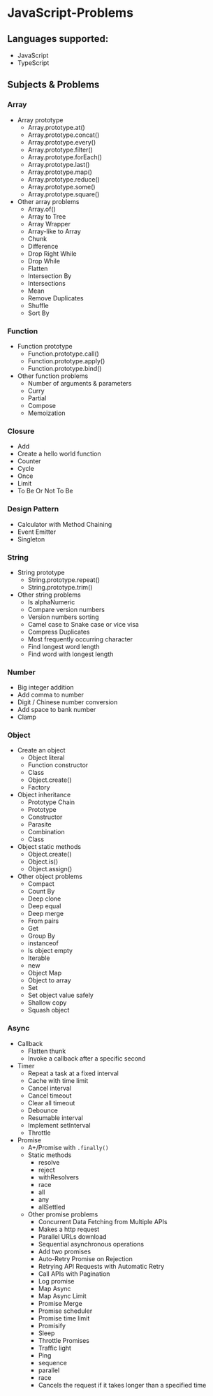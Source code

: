 # JavaScript-Problems

## Languages supported:
* JavaScript
* TypeScript

## Subjects & Problems

### Array
* Array prototype
  * Array.prototype.at()
  * Array.prototype.concat()
  * Array.prototype.every()
  * Array.prototype.filter()
  * Array.prototype.forEach()
  * Array.prototype.last()
  * Array.prototype.map()
  * Array.prototype.reduce()
  * Array.prototype.some()
  * Array.prototype.square()
* Other array problems
  * Array.of()
  * Array to Tree
  * Array Wrapper
  * Array-like to Array
  * Chunk
  * Difference
  * Drop Right While
  * Drop While
  * Flatten
  * Intersection By
  * Intersections
  * Mean
  * Remove Duplicates
  * Shuffle
  * Sort By


### Function
* Function prototype
  * Function.prototype.call()
  * Function.prototype.apply()
  * Function.prototype.bind()
* Other function problems
  * Number of arguments & parameters
  * Curry
  * Partial
  * Compose
  * Memoization

### Closure
* Add
* Create a hello world function
* Counter
* Cycle
* Once
* Limit
* To Be Or Not To Be

### Design Pattern
* Calculator with Method Chaining
* Event Emitter
* Singleton

### String
* String prototype
  * String.prototype.repeat()
  * String.prototype.trim()
* Other string problems
  * Is alphaNumeric
  * Compare version numbers
  * Version numbers sorting
  * Camel case to Snake case or vice visa
  * Compress Duplicates
  * Most frequently occurring character
  * Find longest word length
  * Find word with longest length

### Number
* Big integer addition
* Add comma to number
* Digit / Chinese number conversion
* Add space to bank number
* Clamp

### Object
* Create an object
  * Object literal
  * Function constructor
  * Class
  * Object.create()
  * Factory
* Object inheritance
  * Prototype Chain
  * Prototype
  * Constructor
  * Parasite
  * Combination
  * Class
* Object static methods
  * Object.create()
  * Object.is()
  * Object.assign()
* Other object problems
  * Compact
  * Count By
  * Deep clone
  * Deep equal
  * Deep merge
  * From pairs
  * Get
  * Group By
  * instanceof
  * Is object empty
  * Iterable
  * new
  * Object Map
  * Object to array
  * Set
  * Set object value safely
  * Shallow copy
  * Squash object

### Async
* Callback
  * Flatten thunk
  * Invoke a callback after a specific second
* Timer
  * Repeat a task at a fixed interval
  * Cache with time limit
  * Cancel interval
  * Cancel timeout
  * Clear all timeout
  * Debounce
  * Resumable interval
  * Implement setInterval
  * Throttle
* Promise
  * A+/Promise with `.finally()`
  * Static methods
    * resolve
    * reject
    * withResolvers
    * race
    * all
    * any
    * allSettled
  * Other promise problems
    * Concurrent Data Fetching from Multiple APIs
    * Makes a http request
    * Parallel URLs download
    * Sequential asynchronous operations
    * Add two promises
    * Auto-Retry Promise on Rejection
    * Retrying API Requests with Automatic Retry
    * Call APIs with Pagination
    * Log promise
    * Map Async
    * Map Async Limit
    * Promise Merge
    * Promise scheduler
    * Promise time limit
    * Promisify
    * Sleep
    * Throttle Promises
    * Traffic light
    * Ping
    * sequence
    * parallel
    * race
    * Cancels the request if it takes longer than a specified time